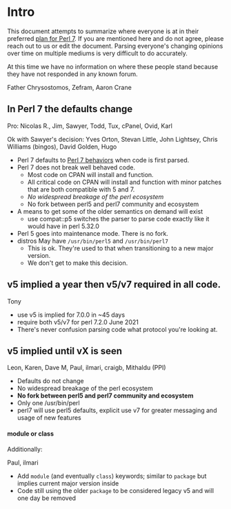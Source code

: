 # Intro

This document attempts to summarize where everyone is at in their preferred [plan for Perl 7](The-Proposal-for-Perl-7). If you are mentioned here and do not agree, please reach out to us or edit the document. Parsing everyone's changing opinions over time on multiple mediums is very difficult to do accurately.

At this time we have no information on where these people stand because they have not responded in any known forum.

Father Chrysostomos, Zefram, Aaron Crane

## In Perl 7 the defaults change


Pro: Nicolas R., Jim, Sawyer, Todd, Tux, cPanel, Ovid, Karl

Ok with Sawyer's decision: Yves Orton, Stevan Little, John Lightsey, Chris Williams (bingos), David Golden, Hugo

- Perl 7 defaults to [Perl 7 behaviors](Defaults-for-v7) when code is first parsed.
- Perl 7 does not break well behaved code.
    - Most code on CPAN will install and function.
    - All critical code on CPAN will  install and function with minor patches that are both compatible with 5 and 7.
    - *No widespread breakage of the perl ecosystem*
    - No fork between perl5 and perl7 community and ecosystem
- A means to get some of the older semantics on demand will exist
     - use compat::p5 switches the parser to parse code exactly like it would have in perl 5.32.0
- Perl 5 goes into maintenance mode. There is no fork.
- distros May have `/usr/bin/perl5` and `/usr/bin/perl7`
    - This is ok. They're used to that when transitioning to a new major version.
    - We don't get to make this decision.

## v5 implied a year then v5/v7 required in all code.

Tony

- use v5 is implied for 7.0.0 in ~45 days
- require both v5/v7 for perl 7.2.0 June 2021
- There's never confusion parsing code what protocol you're looking at.

## v5 implied until vX is seen

Leon, Karen, Dave M, Paul, ilmari, craigb, Mithaldu (PPI)

- Defaults do not change
- No widespread breakage of the perl ecosystem
- **No fork between perl5 and perl7 community and ecosystem**
- Only one /usr/bin/perl
- perl7 will use perl5 defaults, explicit use v7 for greater messaging and usage of new features

#### module or class

Additionally:

Paul, ilmari

- Add `module` (and eventually `class`) keywords; similar to `package` but implies current major version inside
- Code still using the older `package` to be considered legacy v5 and will one day be removed
